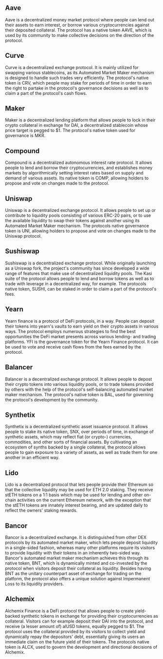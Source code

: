 ## Aave

Aave is a decentralized money market protocol where people can lend out their assets to earn interest, or borrow various cryptocurrencies against their deposited collateral. The protocol has a native token AAVE, which is used by its community to make collective decisions on the direction of the protocol.

## Curve

Curve is a decentralized exchange protocol. It is mainly utilized for swapping various stablecoins, as its Automated Market Maker mechanism is designed to handle such trades very efficiently. The protocol's native token is CRV, which people may stake for periods of time in order to earn the right to partake in the protocol's governance decisions as well as to claim a part of the protocol's cash flows.

## Maker

Maker is a decentralized lending platform that allows people to lock in their crypto collateral in exchange for DAI, a decentralized stablecoin whose price target is pegged to $1. The protocol's native token used for governance is MKR.

## Compound

Compound is a decentralized autonomous interest rate protocol. It allows people to lend and borrow their cryptocurrencies, and establishes money markets by algorithmically setting interest rates based on supply and demand of various assets. Its native token is COMP, allowing holders to propose and vote on changes made to the protocol.

## Uniswap

Uniswap is a decentralized exchange protocol. It allows people to set up or contribute to liquidity pools consisting of various ERC-20 pairs, or to use the available liquidity to swap their tokens against another using its Automated Market Maker mechanism. The protocols native governance token is UNI, allowing holders to propose and vote on changes made to the Uniswap protocol.

## Sushiswap

Sushiswap is a decentralized exchange protocol. While originally launching as a Uniswap fork, the project's community has since developed a wide range of features that make use of decentralized liquidity pools. The Kasi suite of the protocol allows people to lend and borrow tokens as well as to trade with leverage in a decentralized way, for example. The protocols native token, SUSHI, can be staked in order to claim a part of the protocol's fees.

## Yearn

Yearn finance is a protocol of DeFi protocols, in a way. People can deposit their tokens into yearn's vaults to earn yield on their crypto assets in various ways. The protocol employs numerous strategies to find the best opportunities the DeFi market presents across various lending- and trading platforms. YFI is the governance token for the Yearn Finance protocol. It can be used to vote and receive cash flows from the fees earned by the protocol.

## Balancer

Balancer is a decentralized exchange protocol. It allows people to depost their crypto tokens into various liquidity pools, or to trade tokens provided by others with the help of the protocol's self-balancing automated market maker mechanism. The protocol's native token is BAL, used for governing the protocol's development by the community.

## Synthetix

Synthetix is a decentralized synthetic asset issuance protocol. It allows people to stake its native token, SNX, over periods of time, in exchange of synthetic assets, which may reflect fiat (or crypto-) currencies, commodities, and other sorts of financial assets. By cultivating an ecosystem of synths backed by a single collateral, the protocol allows people to gain exposure to a variety of assets, as well as trade them for one another in an efficient way.

## Lido

Lido is a decentralized protocol that lets people provide their Ethereum so that the collective liquidity may be used for ETH 2.0 staking. They receive stETH tokens on a 1:1 basis which may be used for lending and other on-chain activities on the current Ethereum network, with the exception that the stETH tokens are innately interest bearing, and are updated daily to reflect the owners' staking rewards.

## Bancor

Bancor is a decentralized exchange. It is distinguished from other DEX protocols by its automated market maker, which lets people deposit liquidity in a single-sided fashion, whereas many other platforms require its visitors to provide liquidity with their tokens in an inherently two-sided way. Bancor's automated market maker mechanism achieves this through its native token, BNT, which is dynamically minted and co-invested by the protocol when visitors deposit their collateral as liquidity. Besides having BNT as the unitary counterpart asset of exchange for trading on the platform, the protocol also offers a unique solution against Impermanent Loss to its liquidity providers.

## Alchemix

Alchemix Finance is a DeFi protocol that allows people to create yield-backed synthetic tokens in exchange for providing their cryptocurrencies as collateral. Visitors can for example deposit their DAI into the protocol, and receive (a lesser amount of) alUSD tokens, equally pegged to $1. The protocol uses the collateral provided by its visitors to collect yield and dynamically repay the depositors' debt, essentially giving its users an immediate claim on the future yield of their tokens. The protocols native token is ALCX, used to govern the development and directional decisions of Alchemix.